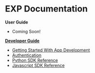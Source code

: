 # EXP Documentation

<div class="row">
  <div class="col-md-6">
    <div class="bs-callout bs-callout-primary">
      <strong>User Guide</strong>
      <ul>
        <li>Coming Soon!</li>
      </ul>
    </div>
  </div>
  <div class="col-md-6">
    <div class="bs-callout bs-callout-primary">
      <strong><a href="/developers">Developer Guide</a></strong>
      <ul>
        <li><a href="/developers/apps">Getting Started With App Development</a></li>
        <li><a href="/developers/authentication">Authentication</a></li>
        <li><a href="/developers/reference/python_sdk_reference-1.0.0">Python SDK Reference</a></li>
        <li><a href="/developers/reference/javascript_sdk_reference-1.0.0">Javascript SDK Reference</a></li>
      </ul>
    </div>
  </div>
</div>
